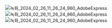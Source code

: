 
![녹화_2024_02_26_11_26_24_960_AdobeExpress](https://github.com/JYH96/C_Project/assets/143565474/b80b0987-d03f-4f8d-8f97-226063aaef55)
![녹화_2024_02_26_11_26_24_960_AdobeExpress](https://github.com/JYH96/C_Project/assets/143565474/b80b0987-d03f-4f8d-8f97-226063aaef55)
![녹화_2024_02_26_11_26_24_960_AdobeExpress](https://github.com/JYH96/C_Project/assets/143565474/b80b0987-d03f-4f8d-8f97-226063aaef55)
